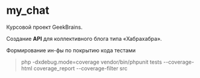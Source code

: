 # my_chat
Курсовой проект GeekBrains. 

Создание **API** для коллективного блога типа «Хабрахабра». 



Формирование ин-фы по покрытию кода тестами 
>php -dxdebug.mode=coverage vendor/bin/phpunit tests --coverage-html coverage_report --coverage-filter src